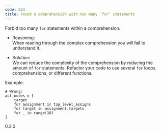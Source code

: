 ```yaml
---
code: 224
title: Found a comprehension with too many `for` statements
---
```


Forbid too many `for` statements within a comprehension.

  - Reasoning:  
    When reading through the complex comprehension you will fail to
    understand it.

  - Solution:  
    We can reduce the complexity of the comprehension by reducing the
    amount of `for` statements. Refactor your code to use several `for`
    loops, comprehensions, or different functions.

Example:

    # Wrong:
    ast_nodes = [
        target
        for assignment in top_level_assigns
        for target in assignment.targets
        for _ in range(10)
    ]

<div class="versionadded">

0.3.0

</div>